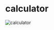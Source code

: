 # calculator

![calculator](https://user-images.githubusercontent.com/103262148/181749898-54e78ae9-ce93-4f42-9003-2761b8b39499.PNG)
